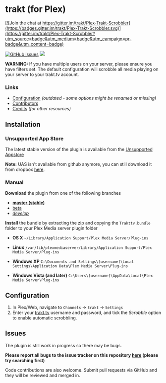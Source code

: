# trakt (for Plex)

[![Join the chat at https://gitter.im/trakt/Plex-Trakt-Scrobbler](https://badges.gitter.im/trakt/Plex-Trakt-Scrobbler.svg)](https://gitter.im/trakt/Plex-Trakt-Scrobbler?utm_source=badge&utm_medium=badge&utm_campaign=pr-badge&utm_content=badge)

[![GitHub issues](https://img.shields.io/github/issues/trakt/Plex-Trakt-Scrobbler.svg?style=flat)](https://github.com/trakt/Plex-Trakt-Scrobbler/issues) [![](https://img.shields.io/github/release/trakt/Plex-Trakt-Scrobbler.svg?style=flat)](https://github.com/trakt/Plex-Trakt-Scrobbler/releases)

**WARNING:** If you have multiple users on your server, please ensure you have filters set. The default configuration will scrobble all media playing on your server to your trakt.tv account.

### Links

 - [Configuration](https://github.com/fuzeman/Plex-Trakt-Scrobbler/wiki/Configuration) *(outdated - some options might be renamed or missing)*
 - [Contributors](https://github.com/trakt/Plex-Trakt-Scrobbler/graphs/contributors)
 - [Credits](Trakttv.bundle/CREDITS.md) *(for other resources)*

## Installation

### Unsupported App Store  

The latest stable version of the plugin is available from the [Unsupported Appstore](https://forums.plex.tv/index.php/topic/151068-)

**Note:** UAS isn't available from github anymore, you can still download it from dropbox [here](http://bit.ly/ihqmEu).

### Manual

**Download** the plugin from one of the following branches

 * **[master (stable)](https://github.com/trakt/Plex-Trakt-Scrobbler/archive/master.zip)**
 * [beta](https://github.com/trakt/Plex-Trakt-Scrobbler/archive/beta.zip)
 * *[develop](https://github.com/trakt/Plex-Trakt-Scrobbler/archive/develop.zip)*

**Install** the bundle by extracting the zip and copying the `Trakttv.bundle` folder to your Plex Media server plugin folder

 * **OS X** `~/Library/Application Support/Plex Media Server/Plug-ins`

 * **Linux** `/var/lib/plexmediaserver/Library/Application Support/Plex Media Server/Plug-ins`

 * **Windows XP** `C:\Documents and Settings\[username]\Local Settings\Application Data\Plex Media Server\Plug-ins`

 * **Windows Vista (and later)** `C:\Users\[username]\AppData\Local\Plex Media Server\Plug-ins`

## Configuration

1. In Plex/Web, navigate to `Channels` -> `trakt` -> `Settings`
2. Enter your [trakt.tv](http://trakt.tv) username and password, and tick the *Scrobble* option to enable automatic scrobbling.

## Issues

The plugin is still work in progress so there may be bugs.

**Please report all bugs to the issue tracker on this repository [here](https://github.com/trakt/Plex-Trakt-Scrobbler/issues) (please try searching first)** 

Code contributions are also welcome. Submit pull requests via GitHub and they will be reviewed and merged in.
